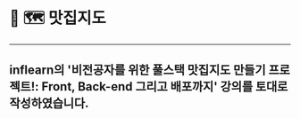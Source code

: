 # :ice_cream: :world_map: 맛집지도
----------------------------------------------------------------------------------------
## inflearn의 '비전공자를 위한 풀스택 맛집지도 만들기 프로젝트!: Front, Back-end 그리고 배포까지'  강의를 토대로 작성하였습니다.
